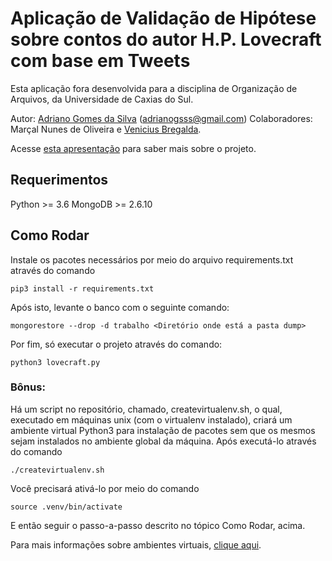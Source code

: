 # Aplicação de Validação de Hipótese sobre contos do autor H.P. Lovecraft com base em Tweets

Esta aplicação fora desenvolvida para a disciplina de Organização de Arquivos, da Universidade de Caxias do Sul.

Autor: [Adriano Gomes da Silva](https://github.com/11808s8) (adrianogsss@gmail.com)
Colaboradores: Marçal Nunes de Oliveira e [Venicius Bregalda](https://github.com/venicius12).

Acesse [esta apresentação](./extracao-dados-twitter) para saber mais sobre o projeto.


## Requerimentos
 Python >= 3.6
 MongoDB >= 2.6.10

## Como Rodar
Instale os pacotes necessários por meio do arquivo requirements.txt através do comando
```console
pip3 install -r requirements.txt
```
Após isto, levante o banco com o seguinte comando:
```console
mongorestore --drop -d trabalho <Diretório onde está a pasta dump>
```
Por fim, só executar o projeto através do comando:
```console
python3 lovecraft.py
```
### Bônus:
Há um script no repositório, chamado, createvirtualenv.sh, o qual, executado em máquinas unix (com o virtualenv instalado), criará um ambiente virtual Python3 para instalação de pacotes sem que os mesmos sejam instalados no ambiente global da máquina.
Após executá-lo através do comando
```console
./createvirtualenv.sh
```
Você precisará ativá-lo por meio do comando
```console
source .venv/bin/activate
```
E então seguir o passo-a-passo descrito no tópico Como Rodar, acima.


Para mais informações sobre ambientes virtuais, [clique aqui](https://pt.stackoverflow.com/questions/209384/instalar-com-pip-atrav%c3%a9s-do-arquivo-requirements-txt-dentro-do-virtualenv/209511#209511).
